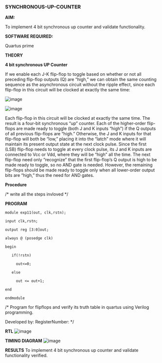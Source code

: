 ### SYNCHRONOUS-UP-COUNTER

**AIM:**

To implement 4 bit synchronous up counter and validate functionality.

**SOFTWARE REQUIRED:**

Quartus prime

**THEORY**

**4 bit synchronous UP Counter**

If we enable each J-K flip-flop to toggle based on whether or not all preceding flip-flop outputs (Q) are “high,” we can obtain the same counting sequence as the asynchronous circuit without the ripple effect, since each flip-flop in this circuit will be clocked at exactly the same time:

![image](https://github.com/naavaneetha/SYNCHRONOUS-UP-COUNTER/assets/154305477/d5db3fa0-e413-404c-b80e-b2f39d82e7e8)


![image](https://github.com/naavaneetha/SYNCHRONOUS-UP-COUNTER/assets/154305477/52cb61eb-d04b-442d-810c-31185a68410b)

Each flip-flop in this circuit will be clocked at exactly the same time.
The result is a four-bit synchronous “up” counter. Each of the higher-order flip-flops are made ready to toggle (both J and K inputs “high”) if the Q outputs of all previous flip-flops are “high.”
Otherwise, the J and K inputs for that flip-flop will both be “low,” placing it into the “latch” mode where it will maintain its present output state at the next clock pulse.
Since the first (LSB) flip-flop needs to toggle at every clock pulse, its J and K inputs are connected to Vcc or Vdd, where they will be “high” all the time.
The next flip-flop need only “recognize” that the first flip-flop’s Q output is high to be made ready to toggle, so no AND gate is needed.
However, the remaining flip-flops should be made ready to toggle only when all lower-order output bits are “high,” thus the need for AND gates.

**Procedure**

/* write all the steps invloved */

**PROGRAM**
```
module exp11(out, clk,rstn);

input clk,rstn;

output reg [3:0]out;

always @ (posedge clk)

begin

   if(!rstn)

     out<=0;

   else

     out <= out+1;

end

endmodule
```

/* Program for flipflops and verify its truth table in quartus using Verilog programming. 

Developed by: RegisterNumber:
*/

**RTL**
![image](https://github.com/user-attachments/assets/da53b1cd-e73b-4e10-b9b0-508ecbb93bca)

**TIMING DIAGRAM**
![image](https://github.com/user-attachments/assets/0c78e0fb-530e-4989-91fe-e81f607391ff)


**RESULTS**
 To implement 4 bit synchronous up counter and validate functionality verified.
